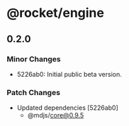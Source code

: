 # @rocket/engine

## 0.2.0

### Minor Changes

- 5226ab0: Initial public beta version.

### Patch Changes

- Updated dependencies [5226ab0]
  - @mdjs/core@0.9.5
